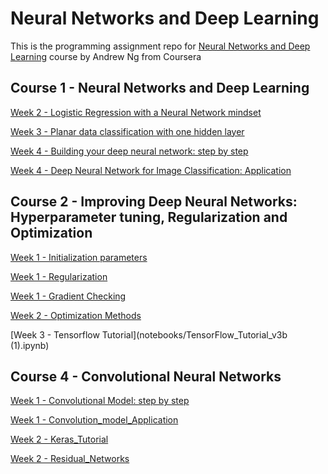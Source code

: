 # Neural Networks and Deep Learning

This is the programming assignment repo for [Neural Networks and Deep Learning](https://www.coursera.org/learn/neural-networks-deep-learning) course by Andrew Ng from Coursera

## Course 1 - Neural Networks and Deep Learning
[Week 2 - Logistic Regression with a Neural Network mindset](notebooks/Logistic_Regression_with_a_Neural_Network_mindset.ipynb)

[Week 3 - Planar data classification with one hidden layer](notebooks/Planar_data_classification_with_onehidden_layer.ipynb)

[Week 4 - Building your deep neural network: step by step](notebooks/Building_your_Deep_Neural_Network_Step_by_Step.ipynb)

[Week 4 - Deep Neural Network for Image Classification: Application](notebooks/dnn_application.ipynb)


## Course 2 - Improving Deep Neural Networks: Hyperparameter tuning, Regularization and Optimization
[Week 1 - Initialization parameters](notebooks/Initialization.ipynb)

[Week 1 - Regularization](notebooks/Regularization_v2a.ipynb)

[Week 1 - Gradient Checking](notebooks/Gradient+Checking+v1.ipynb)

[Week 2 - Optimization Methods](notebooks/Optimization_methods_v1b.ipynb)

[Week 3 - Tensorflow Tutorial](notebooks/TensorFlow_Tutorial_v3b (1).ipynb)

## Course 4 - Convolutional Neural Networks
[Week 1 - Convolutional Model: step by step](notebooks/Convolution_model_Step_by_Step_v2a.ipynb)

[Week 1 - Convolution_model_Application](notebooks/Convolution_model_Application_v1a.ipynb)

[Week 2 - Keras_Tutorial](notebooks/Keras_Tutorial_v2a.ipynb)

[Week 2 - Residual_Networks](notebooks/Residual_Networks_v2a.ipynb)
